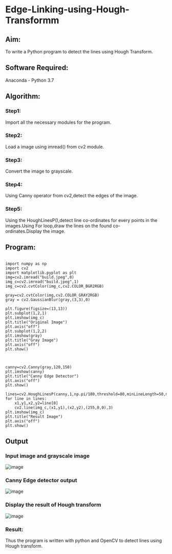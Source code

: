 # Edge-Linking-using-Hough-Transformm
## Aim:
To write a Python program to detect the lines using Hough Transform.

## Software Required:
Anaconda - Python 3.7

## Algorithm:
### Step1:

Import all the necessary modules for the program.
### Step2:

Load a image using imread() from cv2 module.
### Step3:

Convert the image to grayscale.
### Step4:

Using Canny operator from cv2,detect the edges of the image.
### Step5:

Using the HoughLinesP(),detect line co-ordinates for every points in the images.Using For loop,draw the lines on the found co-ordinates.Display the image.

## Program:
```

```
```
import numpy as np
import cv2
import matplotlib.pyplot as plt
img=cv2.imread("build.jpeg",0)
img_c=cv2.imread("build.jpeg",1)
img_c=cv2.cvtColor(img_c,cv2.COLOR_BGR2RGB)

gray=cv2.cvtColor(img,cv2.COLOR_GRAY2RGB)
gray = cv2.GaussianBlur(gray,(3,3),0)

plt.figure(figsize=(13,13))
plt.subplot(1,2,1)
plt.imshow(img_c)
plt.title("Original Image")
plt.axis("off")
plt.subplot(1,2,2)
plt.imshow(gray)
plt.title("Gray Image")
plt.axis("off")
plt.show()



canny=cv2.Canny(gray,120,150)
plt.imshow(canny)
plt.title("Canny Edge Detector")
plt.axis("off")
plt.show()

lines=cv2.HoughLinesP(canny,1,np.pi/180,threshold=80,minLineLength=50,maxLineGap=250)
for line in lines:
    x1,y1,x2,y2=line[0]
    cv2.line(img_c,(x1,y1),(x2,y2),(255,0,0),3)
plt.imshow(img_c)
plt.title("Result Image")
plt.axis("off")
plt.show()

```
## Output


### Input image and grayscale image
![image](https://github.com/Ramsai1234/Edge-Linking-using-Hough-Transformm/assets/94269989/4e25ea8d-a761-44c0-b44f-d0ea523d0eb1)


### Canny Edge detector output
![image](https://github.com/Ramsai1234/Edge-Linking-using-Hough-Transformm/assets/94269989/bcb4f6f6-9fdc-4fda-8de0-58013538c232)

### Display the result of Hough transform

![image](https://github.com/Ramsai1234/Edge-Linking-using-Hough-Transformm/assets/94269989/27903228-30c6-4d63-a212-620266ee84c1)

### Result:
Thus the program is written with python and OpenCV to detect lines using Hough transform.
